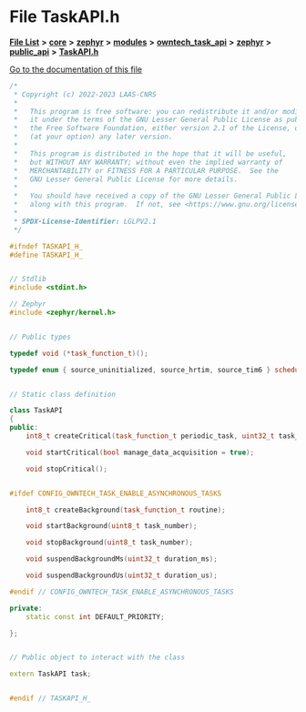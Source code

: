

# File TaskAPI.h

[**File List**](files.md) **>** [**core**](dir_771164b9325b04f1442f7a3ffa8ecb89.md) **>** [**zephyr**](dir_09002e7ce91f09aeb040dfd1861a47f4.md) **>** [**modules**](dir_6d0fb8ab814c517e7f155fb837e32f72.md) **>** [**owntech\_task\_api**](dir_a6ca33c2a6633efd563e2ff2336e2b96.md) **>** [**zephyr**](dir_930c8fa1e893c2939a58a9ccd4e9adcb.md) **>** [**public\_api**](dir_2b522af08cf9fc57ee593ce08ec33342.md) **>** [**TaskAPI.h**](TaskAPI_8h.md)

[Go to the documentation of this file](TaskAPI_8h.md)


```C++
/*
 * Copyright (c) 2022-2023 LAAS-CNRS
 *
 *   This program is free software: you can redistribute it and/or modify
 *   it under the terms of the GNU Lesser General Public License as published by
 *   the Free Software Foundation, either version 2.1 of the License, or
 *   (at your option) any later version.
 *
 *   This program is distributed in the hope that it will be useful,
 *   but WITHOUT ANY WARRANTY; without even the implied warranty of
 *   MERCHANTABILITY or FITNESS FOR A PARTICULAR PURPOSE.  See the
 *   GNU Lesser General Public License for more details.
 *
 *   You should have received a copy of the GNU Lesser General Public License
 *   along with this program.  If not, see <https://www.gnu.org/licenses/>.
 *
 * SPDX-License-Identifier: LGLPV2.1
 */

#ifndef TASKAPI_H_
#define TASKAPI_H_


// Stdlib
#include <stdint.h>

// Zephyr
#include <zephyr/kernel.h>


// Public types

typedef void (*task_function_t)();

typedef enum { source_uninitialized, source_hrtim, source_tim6 } scheduling_interrupt_source_t;


// Static class definition

class TaskAPI
{
public:
    int8_t createCritical(task_function_t periodic_task, uint32_t task_period_us, scheduling_interrupt_source_t int_source = source_hrtim);

    void startCritical(bool manage_data_acquisition = true);

    void stopCritical();


#ifdef CONFIG_OWNTECH_TASK_ENABLE_ASYNCHRONOUS_TASKS

    int8_t createBackground(task_function_t routine);

    void startBackground(uint8_t task_number);

    void stopBackground(uint8_t task_number);

    void suspendBackgroundMs(uint32_t duration_ms);

    void suspendBackgroundUs(uint32_t duration_us);

#endif // CONFIG_OWNTECH_TASK_ENABLE_ASYNCHRONOUS_TASKS

private:
    static const int DEFAULT_PRIORITY;

};


// Public object to interact with the class

extern TaskAPI task;


#endif // TASKAPI_H_
```



